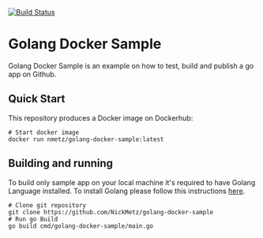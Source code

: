 [![Build Status](https://travis-ci.com/NickMetz/golang-docker-sample.svg?branch=master)](https://travis-ci.com/NickMetz/)

# Golang Docker Sample

Golang Docker Sample is an example on how to test, build and publish a go app on Github.

## Quick Start

This repository produces a Docker image on Dockerhub:
```
# Start docker image
docker run nmetz/golang-docker-sample:latest
```

## Building and running

To build only sample app on your local machine it's required to have Golang Language installed. To install Golang please follow this instructions [here](https://golang.org/doc/install).
```
# Clone git repository
git clone https://github.com/NickMetz/golang-docker-sample
# Run go Build
go build cmd/golang-docker-sample/main.go
```